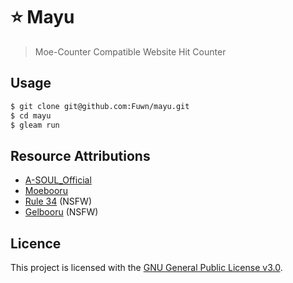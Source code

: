 # ⭐ Mayu

> Moe-Counter Compatible Website Hit Counter

## Usage

```bash
$ git clone git@github.com:Fuwn/mayu.git
$ cd mayu
$ gleam run
```

## Resource Attributions

- [A-SOUL_Official](https://space.bilibili.com/703007996)
- [Moebooru](https://github.com/moebooru/moebooru)
- [Rule 34](https://rule34.xxx) (NSFW)
- [Gelbooru](https://gelbooru.com) (NSFW)

## Licence

This project is licensed with the [GNU General Public License v3.0](LICENSE).
